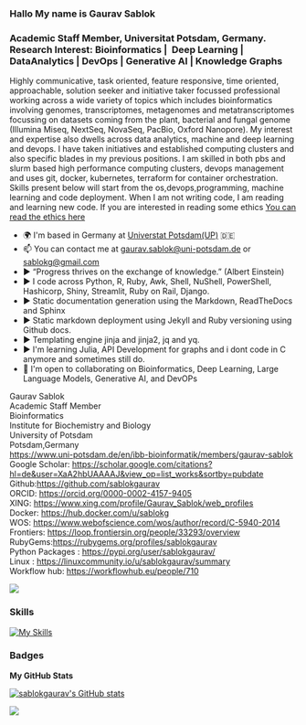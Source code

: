 ### Hallo My name is Gaurav Sablok 
### Academic Staff Member, Universitat Potsdam, Germany. Research Interest: Bioinformatics |  Deep Learning | DataAnalytics | DevOps | Generative AI | Knowledge Graphs

Highly communicative, task oriented, feature responsive, time oriented, approachable, solution seeker and initiative taker focussed professional working across a wide variety of topics which includes bioinformatics involving genomes, transcriptomes, metagenomes and metatranscriptomes focussing on datasets coming from the plant, bacterial and fungal genome (Illumina Miseq, NextSeq, NovaSeq, PacBio, Oxford Nanopore). My interest and expertise also dwells across data analytics, machine and deep learning and devops. I have taken initiatives and established computing clusters and also specific blades in my previous positions. I am skilled in both pbs and slurm based high performance computing clusters, devops management and uses git, docker, kubernetes, terraform for container orchestration. Skills present below will start from the os,devops,programming, machine learning and code deployment. When I am not writing code, I am reading and learning new code. If you are interested in reading some ethics [You can read the ethics here](https://github.com/sablokgaurav/code_ethics/blob/main/ethics.md)

* 🌍  I'm based in Germany at [Universtat Potsdam(UP)](https://www.uni-potsdam.de/de/) :de:
* 📫  You can contact me at [gaurav.sablok@uni-potsdam.de](mailto:gaurav.sablok@uni-potsdam.de) or [sablokg@gmail.com](mailto:sablokg@gmail.com)
* ▶️ “Progress thrives on the exchange of knowledge.” (Albert Einstein)
* ▶️  I code across Python, R, Ruby, Awk, Shell, NuShell, PowerShell, Hashicorp, Shiny, Streamlit, Ruby on Rail, Django.
* ▶️ Static documentation generation using the Markdown, ReadTheDocs and Sphinx
* ▶️ Static markdown deployment using Jekyll and Ruby versioning using Github docs.
* ▶️ Templating engine jinja and jinja2, jq and yq.
* ▶️  I'm learning Julia, API Development for graphs and i dont code in C anymore and sometimes still do. 
* 🤝  I'm open to collaborating on Bioinformatics, Deep Learning, Large Language Models, Generative AI, and DevOPs

Gaurav Sablok \
Academic Staff Member \
Bioinformatics \
Institute for Biochemistry and Biology \
University of Potsdam \
Potsdam,Germany \
https://www.uni-potsdam.de/en/ibb-bioinformatik/members/gaurav-sablok \
Google Scholar: https://scholar.google.com/citations?hl=de&user=XaA2hbUAAAAJ&view_op=list_works&sortby=pubdate \
Github:https://github.com/sablokgaurav \
ORCID: https://orcid.org/0000-0002-4157-9405 \
XING: https://www.xing.com/profile/Gaurav_Sablok/web_profiles \
Docker: https://hub.docker.com/u/sablokg \
WOS: https://www.webofscience.com/wos/author/record/C-5940-2014 \
Frontiers: https://loop.frontiersin.org/people/33293/overview \
RubyGems:https://rubygems.org/profiles/sablokgaurav \
Python Packages : https://pypi.org/user/sablokgaurav/ \
Linux : https://linuxcommunity.io/u/sablokgaurav/summary \
Workflow hub: https://workflowhub.eu/people/710 

<a href="https://www.github.com/sablokgaurav" target="_blank" rel="noreferrer"><img
src="https://img.shields.io/github/followers/sablokgaurav?logo=github&style=for-the-badge&color=0891b2&labelColor=1c1917" /></a>

### Skills
[![My Skills](https://skillicons.dev/icons?i=linux,terraform,docker,kubernetes,bash,docker,github,sklearn,pytorch,tensorflow,py,regex,r,django,ruby,rails,fastapi&perline=20&theme=light)](https://skillicons.dev)

### Badges

<b>My GitHub Stats</b>

<a href="http://www.github.com/sablokgaurav"><img src="https://github-readme-stats.vercel.app/api?username=sablokgaurav&show_icons=true&hide=&count_private=true&title_color=0891b2&text_color=ffffff&icon_color=0891b2&bg_color=1c1917&hide_border=true&show_icons=true" alt="sablokgaurav's GitHub stats" /></a>

<a href="http://www.github.com/sablokgaurav"><img src="https://github-readme-streak-stats.herokuapp.com/?user=sablokgaurav&stroke=ffffff&background=1c1917&ring=0891b2&fire=0891b2&currStreakNum=ffffff&currStreakLabel=0891b2&sideNums=ffffff&sideLabels=ffffff&dates=ffffff&hide_border=true" /></a>

